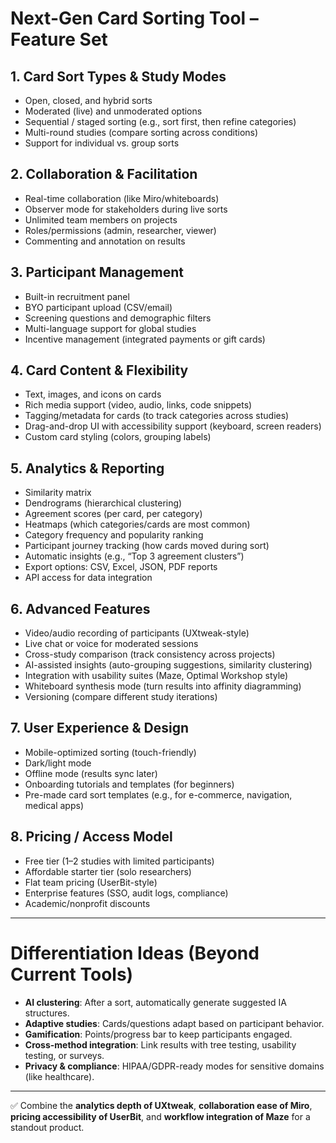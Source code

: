 # Next-Gen Card Sorting Tool – Feature Set

## 1. Card Sort Types & Study Modes
- Open, closed, and hybrid sorts  
- Moderated (live) and unmoderated options  
- Sequential / staged sorting (e.g., sort first, then refine categories)  
- Multi-round studies (compare sorting across conditions)  
- Support for individual vs. group sorts  

## 2. Collaboration & Facilitation
- Real-time collaboration (like Miro/whiteboards)  
- Observer mode for stakeholders during live sorts  
- Unlimited team members on projects  
- Roles/permissions (admin, researcher, viewer)  
- Commenting and annotation on results  

## 3. Participant Management
- Built-in recruitment panel  
- BYO participant upload (CSV/email)  
- Screening questions and demographic filters  
- Multi-language support for global studies  
- Incentive management (integrated payments or gift cards)  

## 4. Card Content & Flexibility
- Text, images, and icons on cards  
- Rich media support (video, audio, links, code snippets)  
- Tagging/metadata for cards (to track categories across studies)  
- Drag-and-drop UI with accessibility support (keyboard, screen readers)  
- Custom card styling (colors, grouping labels)  

## 5. Analytics & Reporting
- Similarity matrix  
- Dendrograms (hierarchical clustering)  
- Agreement scores (per card, per category)  
- Heatmaps (which categories/cards are most common)  
- Category frequency and popularity ranking  
- Participant journey tracking (how cards moved during sort)  
- Automatic insights (e.g., “Top 3 agreement clusters”)  
- Export options: CSV, Excel, JSON, PDF reports  
- API access for data integration  

## 6. Advanced Features
- Video/audio recording of participants (UXtweak-style)  
- Live chat or voice for moderated sessions  
- Cross-study comparison (track consistency across projects)  
- AI-assisted insights (auto-grouping suggestions, similarity clustering)  
- Integration with usability suites (Maze, Optimal Workshop style)  
- Whiteboard synthesis mode (turn results into affinity diagramming)  
- Versioning (compare different study iterations)  

## 7. User Experience & Design
- Mobile-optimized sorting (touch-friendly)  
- Dark/light mode  
- Offline mode (results sync later)  
- Onboarding tutorials and templates (for beginners)  
- Pre-made card sort templates (e.g., for e-commerce, navigation, medical apps)  

## 8. Pricing / Access Model
- Free tier (1–2 studies with limited participants)  
- Affordable starter tier (solo researchers)  
- Flat team pricing (UserBit-style)  
- Enterprise features (SSO, audit logs, compliance)  
- Academic/nonprofit discounts  

---

# Differentiation Ideas (Beyond Current Tools)
- **AI clustering**: After a sort, automatically generate suggested IA structures.  
- **Adaptive studies**: Cards/questions adapt based on participant behavior.  
- **Gamification**: Points/progress bar to keep participants engaged.  
- **Cross-method integration**: Link results with tree testing, usability testing, or surveys.  
- **Privacy & compliance**: HIPAA/GDPR-ready modes for sensitive domains (like healthcare).  

---

✅ Combine the **analytics depth of UXtweak**, **collaboration ease of Miro**, **pricing accessibility of UserBit**, and **workflow integration of Maze** for a standout product.
